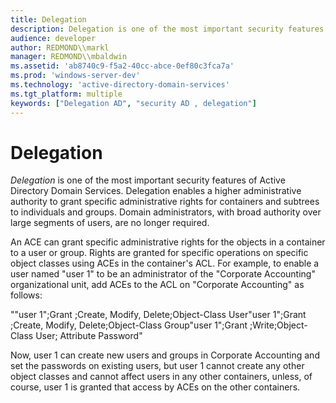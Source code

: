 ```yaml
---
title: Delegation
description: Delegation is one of the most important security features of Active Directory Domain Services.
audience: developer
author: REDMOND\\markl
manager: REDMOND\\mbaldwin
ms.assetid: 'ab8740c9-f5a2-40cc-abce-0ef80c3fca7a'
ms.prod: 'windows-server-dev'
ms.technology: 'active-directory-domain-services'
ms.tgt_platform: multiple
keywords: ["Delegation AD", "security AD , delegation"]
---
```


# Delegation

*Delegation* is one of the most important security features of Active Directory Domain Services. Delegation enables a higher administrative authority to grant specific administrative rights for containers and subtrees to individuals and groups. Domain administrators, with broad authority over large segments of users, are no longer required.

An ACE can grant specific administrative rights for the objects in a container to a user or group. Rights are granted for specific operations on specific object classes using ACEs in the container's ACL. For example, to enable a user named "user 1" to be an administrator of the "Corporate Accounting" organizational unit, add ACEs to the ACL on "Corporate Accounting" as follows:

""user 1";Grant ;Create, Modify, Delete;Object-Class User"user 1";Grant ;Create, Modify, Delete;Object-Class Group"user 1";Grant ;Write;Object-Class User; Attribute Password"

Now, user 1 can create new users and groups in Corporate Accounting and set the passwords on existing users, but user 1 cannot create any other object classes and cannot affect users in any other containers, unless, of course, user 1 is granted that access by ACEs on the other containers.

 

 





